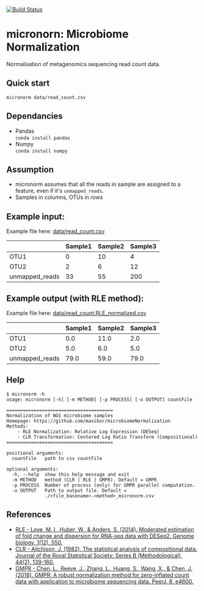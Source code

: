 [![Build Status](https://travis-ci.org/maxibor/microbiomeNormalization.svg?branch=master)](https://travis-ci.org/maxibor/microbiomeNormalization)
# **micronorn**: **Micro**biome **Norm**alization

Normalisation of metagenomics sequencing read count data.

## Quick start

```
micronorm data/read_count.csv
```

## Dependancies

- Pandas  
`conda install pandas`
- Numpy  
`conda install numpy`


## Assumption

- micronorm assumes that all the reads in sample are assigned to a feature, even if it's `unmapped_reads`.
- Samples in columns, OTUs in rows

## Example input:

Example file here:  [data/read_count.csv](data/read_count.csv)

|      | Sample1 | Sample2 | Sample3 |
|------|---------|---------|---------|
| OTU1 | 0       | 10      | 4       |
| OTU2 | 2       | 6       | 12      |
| unmapped_reads | 33      | 55      | 200     |

## Example output (with RLE method):

Example file here:  [data/read_count.RLE_normalized.csv](data/read_count.RLE_normalized.csv)

|      | Sample1 | Sample2 | Sample3 |
|------|---------|---------|---------|
| OTU1 | 0.0     | 11.0    | 2.0     |
| OTU2 | 5.0     | 6.0     | 5.0     |
| unmapped_reads | 79.0    | 59.0    | 79.0    |

## Help

```
$ micronorm -h
usage: micronorm [-h] [-m METHOD] [-p PROCESS] [-o OUTPUT] countFile

=======================================
Normalization of NGS microbiome samples
Homepage: https://github.com/maxibor/microbiomeNormalization
Methods:
    - RLE Normalization: Relative Log Expression (DESeq)
    - CLR Transformation: Centered Log Ratio Transform (Compositional)
=======================================

positional arguments:
  countFile   path to csv countFile

optional arguments:
  -h, --help  show this help message and exit
  -m METHOD   method (CLR | RLE | GMPR). Default = GMPR
  -p PROCESS  Number of process (only) for GMPR parallel computation.
  -o OUTPUT   Path to output file. Default =
              ./<file_basename>.<method>_micronorm.csv
```

## References

- [RLE - Love, M. I., Huber, W., & Anders, S. (2014). Moderated estimation of fold change and dispersion for RNA-seq data with DESeq2. Genome biology, 1(12), 550.](https://doi.org/10.1186/s13059-014-0550-8)
- [CLR - Aitchison, J. (1982). The statistical analysis of compositional data. Journal of the Royal Statistical Society: Series B (Methodological), 44(2), 139-160.](https://doi.org/10.1111/j.2517-6161.1982.tb01195.x)
- [GMPR - Chen, L., Reeve, J., Zhang, L., Huang, S., Wang, X., & Chen, J. (2018). GMPR: A robust normalization method for zero-inflated count data with application to microbiome sequencing data. PeerJ, 6, e4600.](https://doi.org/10.7717/peerj.4600)
